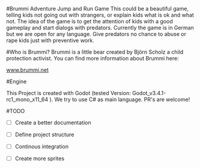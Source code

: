 #Brummi Adventure Jump and Run Game
This could be a beautiful game, telling kids not going out with strangers,
or explain kids what is ok and what not. The idea of the game is to get the attention of kids with a good gameplay and start dialogs with predators. Currently the game is in German but we are open for any language. Give predators no chance to abuse or rape kids just with preventive work. 

#Who is Brummi?
Brummi is a little bear created by Björn Scholz a child protection activist.
You can find more information about Brummi here:

www.brummi.net

#Engine

This Project is created with Godot (tested Version: Godot_v3.4.1-rc1_mono_x11_64 ). We try to use C# as main language. PR's are welcome!

#TODO
- [ ] Create a better documentation
- [ ] Define project structure
- [ ] Continous integration
- [ ] Create more sprites

